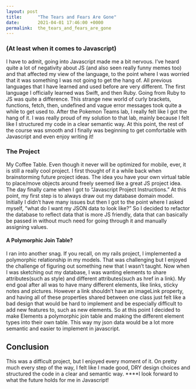 ```yaml
---
layout: post
title:      "The Tears and Fears Are Gone"
date:       2021-04-01 17:46:00 +0000
permalink:  the_tears_and_fears_are_gone
---
```


### (At least when it comes to Javascript)

I have to admit, going into Javascript made me a bit nervous. I’ve heard quite a lot of negativity about JS (and also seen really funny memes too) and that affected my view of the language, to the point where I was worried that it was something I was not going to get the hang of. All previous languages that I have learned and used before are very different. The first language I officially learned was Swift, and then Ruby. Going from Ruby to JS was quite a difference. This strange new world of curly brackets, functions, fetch, then, undefined and vague error messages took quite a while to get used to. After the Pokemon Teams lab, I really felt like I got the hang of it. I was really proud of my solution to that lab, mainly because I felt like I structured my code in a clear semantic way. At this point, the rest of the course was smooth and I finally was beginning to get comfortable with Javascript and even enjoy writing it!

### The Project
My Coffee Table. Even though it never will be optimized for mobile, ever, it is still a really cool project. I first thought of it a while back when brainstorming future project ideas. The idea you have your own virtual table to place/move objects around freely seemed like a great JS project idea.
The day finally came when I got to “Javascript Project Instructions.” At this point, my first step is to always draw out my database domain model. Initially I didn’t have many issues but then I got to the point where I asked myself, “what do I want my JSON data to look like?” So I decided to refactor the database to reflect data that is more JS friendly, data that can basically be passed in without much need for going through it and manually assigning values. 
#### A Polymorphic Join Table?
I ran into another snag. If you recall, on my rails project, I implemented a polymorphic relationship in my models. That was challenging but I enjoyed the challenge of figuring out something new that I wasn’t taught. Now when I was sketching out my database, I was wanting elements to share attributes(such as style) and different attributes(such as href in a link). My end goal after all was to have many different elements, like links, sticky notes and pictures. However a link shouldn’t have an imageLink property, and having all of these properties shared between one class just felt like a bad design that would be hard to implement and be especially difficult to add new features to, such as new elements. So at this point I decided to make Elements a polymorphic join table and making the different element types into their own table. This way my json data would be a lot more semantic and easier to implement in javascript.
 
## Conclusion
This was a difficult project, but I enjoyed every moment of it. On pretty much every step of the way, I felt like I made good, DRY design choices and structured the code in a clear and semantic way. 
****I look forward to what the future holds for me in Javascript!
